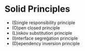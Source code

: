# Solid Principles

- (S)ingle responsibility principle
- (O)pen closed principle
- (L)iskov substitution principle
- (I)nterface segregation principle
- (D)ependency inversion principle
